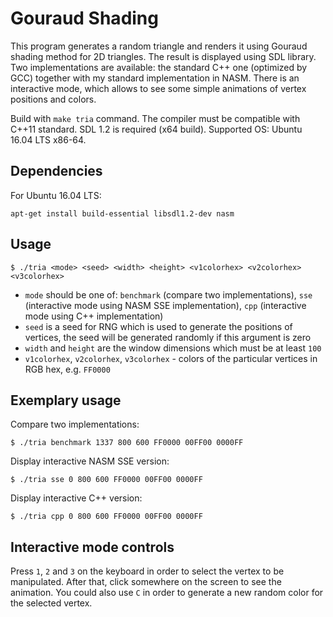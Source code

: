 Gouraud Shading
===============

This program generates a random triangle and renders it using Gouraud shading method for 2D triangles. The result is displayed using SDL library. Two implementations are available: the standard C++ one (optimized by GCC) together with my standard implementation in NASM. There is an interactive mode, which allows to see some simple animations of vertex positions and colors.

Build with `make tria` command. The compiler must be compatible with C++11 standard. SDL 1.2 is required (x64 build). Supported OS: Ubuntu 16.04 LTS x86-64.

Dependencies
------------

For Ubuntu 16.04 LTS:
```
apt-get install build-essential libsdl1.2-dev nasm
```

Usage
-----

```
$ ./tria <mode> <seed> <width> <height> <v1colorhex> <v2colorhex> <v3colorhex>
```

* `mode` should be one of: `benchmark` (compare two implementations), `sse` (interactive mode using NASM SSE implementation), `cpp` (interactive mode using C++ implementation)
* `seed` is a seed for RNG which is used to generate the positions of vertices, the seed will be generated randomly if this argument is zero
* `width` and `height` are the window dimensions which must be at least `100`
* `v1colorhex`, `v2colorhex`, `v3colorhex` - colors of the particular vertices in RGB hex, e.g. `FF0000`

Exemplary usage
---------------

Compare two implementations:
```
$ ./tria benchmark 1337 800 600 FF0000 00FF00 0000FF
```

Display interactive NASM SSE version:
```
$ ./tria sse 0 800 600 FF0000 00FF00 0000FF
```

Display interactive C++ version:
```
$ ./tria cpp 0 800 600 FF0000 00FF00 0000FF
```

Interactive mode controls
-------------------------

Press `1`, `2` and `3` on the keyboard in order to select the vertex to be manipulated. After that, click somewhere on the screen to see the animation. You could also use `C` in order to generate a new random color for the selected vertex.

